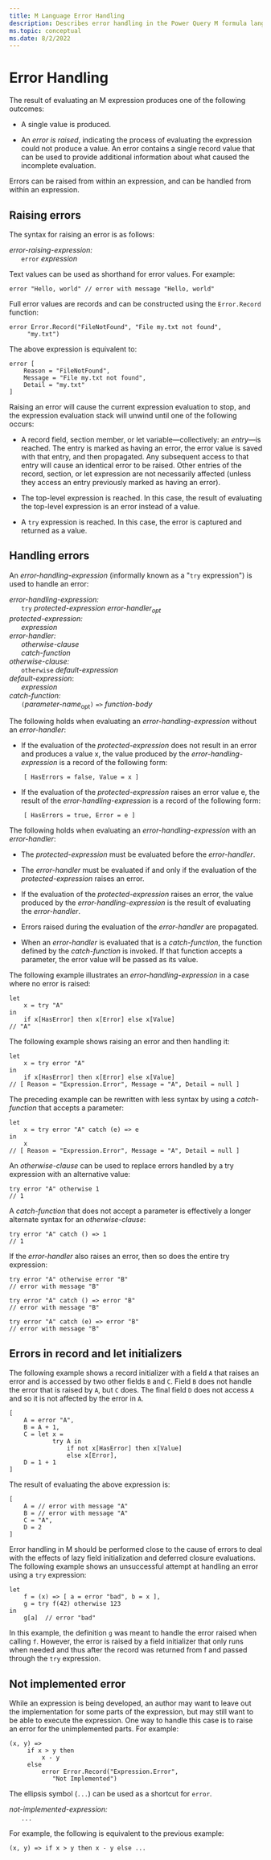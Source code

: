 ```yaml
---
title: M Language Error Handling 
description: Describes error handling in the Power Query M formula language
ms.topic: conceptual
ms.date: 8/2/2022
---
```


# Error Handling

The result of evaluating an M expression produces one of the following outcomes:

* A single value is produced.

* An _error is raised_, indicating the process of evaluating the expression could not produce a value. An error contains a single record value that can be used to provide additional information about what caused the incomplete evaluation.

Errors can be raised from within an expression, and can be handled from within an expression.

## Raising errors

The syntax for raising an error is as follows:

_error-raising-expression:_<br/>
&nbsp;&nbsp;&nbsp;&nbsp;&nbsp;&nbsp;`error`  _expression_

Text values can be used as shorthand for error values. For example:

```powerquery-m
error "Hello, world" // error with message "Hello, world"
```

Full error values are records and can be constructed using the `Error.Record` function:

```powerquery-m
error Error.Record("FileNotFound", "File my.txt not found",
     "my.txt")
```

The above expression is equivalent to:

```powerquery-m
error [ 
    Reason = "FileNotFound", 
    Message = "File my.txt not found", 
    Detail = "my.txt" 
]
```

Raising an error will cause the current expression evaluation to stop, and the expression evaluation stack will unwind until one of the following occurs:

* A record field, section member, or let variable&mdash;collectively: an _entry_&mdash;is reached. The entry is marked as having an error, the error value is saved with that entry, and then propagated. Any subsequent access to that entry will cause an identical error to be raised. Other entries of the record, section, or let expression are not necessarily affected (unless they access an entry previously marked as having an error).

* The top-level expression is reached. In this case, the result of evaluating the top-level expression is an error instead of a value.

* A `try` expression is reached. In this case, the error is captured and returned as a value.

## Handling errors

An _error-handling-expression_ (informally known as a "`try` expression") is used to handle an error:

_error-handling-expression:_<br/>
&nbsp;&nbsp;&nbsp;&nbsp;&nbsp;&nbsp;`try` _protected-expression 
error-handler<sub>opt</sub><br/>
protected-expression:<br/>
&nbsp;&nbsp;&nbsp;&nbsp;&nbsp;&nbsp;expression<br/>
_error-handler:_<br/>
&nbsp;&nbsp;&nbsp;&nbsp;&nbsp;&nbsp;otherwise-clause<br/>
&nbsp;&nbsp;&nbsp;&nbsp;&nbsp;&nbsp;catch-function<br/>
otherwise-clause:_<br/>
&nbsp;&nbsp;&nbsp;&nbsp;&nbsp;&nbsp;`otherwise` _default-expression_<br/>
_default-expression_:<br/>
&nbsp;&nbsp;&nbsp;&nbsp;&nbsp;&nbsp;_expression_<br/>
_catch-function:_<br/>
&nbsp;&nbsp;&nbsp;&nbsp;&nbsp;&nbsp;`(`_parameter-name_<sub>opt</sub>`)` `=>` _function-body_<br/>

The following holds when evaluating an _error-handling-expression_ without an _error-handler_:

* If the evaluation of the _protected-expression_ does not result in an error and produces a value x, the value produced by the _error-handling-expression_ is a record of the following form:

```powerquery-m
    [ HasErrors = false, Value = x ]
```

* If the evaluation of the _protected-expression_ raises an error value e, the result of the _error-handling-expression_ is a record of the following form:

```powerquery-m
    [ HasErrors = true, Error = e ]
```

The following holds when evaluating an _error-handling-expression_ with an _error-handler_:

* The _protected-expression_ must be evaluated before the _error-handler_.

* The _error-handler_ must be evaluated if and only if the evaluation of the _protected-expression_ raises an error.

* If the evaluation of the _protected-expression_ raises an error, the value produced by the _error-handling-expression_ is the result of evaluating the _error-handler_.

* Errors raised during the evaluation of the _error-handler_ are propagated.

* When an _error-handler_ is evaluated that is a _catch-function_, the function defined by the _catch-function_ is invoked. If that function accepts a parameter, the error value will be passed as its value. 

The following example illustrates an _error-handling-expression_ in a case where no error is raised:

```powerquery-m
let
    x = try "A"
in
    if x[HasError] then x[Error] else x[Value] 
// "A"
```

The following example shows raising an error and then handling it:

```powerquery-m
let
    x = try error "A" 
in
    if x[HasError] then x[Error] else x[Value] 
// [ Reason = "Expression.Error", Message = "A", Detail = null ]
```

The preceding example can be rewritten with less syntax by using a _catch-function_ that accepts a parameter:
```powerquery-m
let
    x = try error "A" catch (e) => e
in
    x
// [ Reason = "Expression.Error", Message = "A", Detail = null ]
```

An _otherwise-clause_ can be used to replace errors handled by a try expression with an alternative value:

```powerquery-m
try error "A" otherwise 1 
// 1
```

A _catch-function_ that does not accept a parameter is effectively a longer alternate syntax for an _otherwise-clause_:

```powerquery-m
try error "A" catch () => 1 
// 1
```

If the _error-handler_ also raises an error, then so does the entire try expression:

```powerquery-m
try error "A" otherwise error "B" 
// error with message "B"
```

```powerquery-m
try error "A" catch () => error "B" 
// error with message "B"
```

```powerquery-m
try error "A" catch (e) => error "B" 
// error with message "B"
```



## Errors in record and let initializers

The following example shows a record initializer with a field `A` that raises an error and is accessed by two other fields `B` and `C`. Field `B` does not handle the error that is raised by `A`, but `C` does. The final field `D` does not access `A` and so it is not affected by the error in `A`.

```powerquery-m
[ 
    A = error "A", 
    B = A + 1,
    C = let x =
            try A in
                if not x[HasError] then x[Value]
                else x[Error], 
    D = 1 + 1 
]
```

The result of evaluating the above expression is:

```powerquery-m
[ 
    A = // error with message "A" 
    B = // error with message "A" 
    C = "A", 
    D = 2 
]
```

Error handling in M should be performed close to the cause of errors to deal with the effects of lazy field initialization and deferred closure evaluations. The following example shows an unsuccessful attempt at handling an error using a `try` expression:

```powerquery-m
let
    f = (x) => [ a = error "bad", b = x ],
    g = try f(42) otherwise 123
in 
    g[a]  // error "bad"
```

In this example, the definition `g` was meant to handle the error raised when calling `f`. However, the error is raised by a field initializer that only runs when needed and thus after the record was returned from f and passed through the `try` expression.

## Not implemented error

While an expression is being developed, an author may want to leave out the implementation for some parts of the expression, but may still want to be able to execute the expression. One way to handle this case is to raise an error for the unimplemented parts. For example:

```powerquery-m
(x, y) =>
     if x > y then
         x - y
     else
         error Error.Record("Expression.Error", 
            "Not Implemented")
```

The ellipsis symbol (`...`) can be used as a shortcut for `error`.

_not-implemented-expression:_<br/>
&nbsp;&nbsp;&nbsp;&nbsp;&nbsp;&nbsp;`...`

For example, the following is equivalent to the previous example:

```powerquery-m
(x, y) => if x > y then x - y else ...
```
